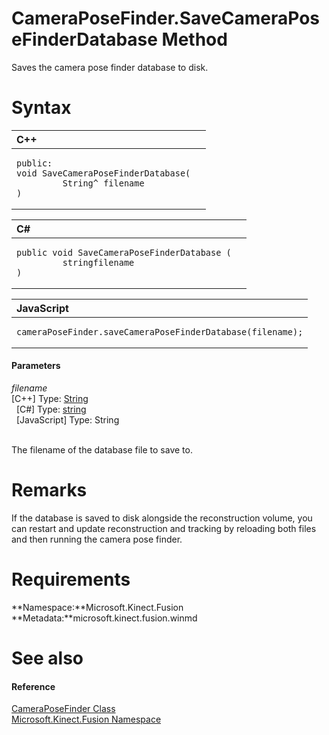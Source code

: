 CameraPoseFinder.SaveCameraPoseFinderDatabase Method  
====================================================  

Saves the camera pose finder database to disk. <span id="syntaxSection"></span>

Syntax  
======  

<table>
<colgroup>
<col width="100%" />
</colgroup>
<thead>
<tr class="header">
<th align="left">C++</th>
</tr>
</thead>
<tbody>
<tr class="odd">
<td align="left"><pre><code>public:  
void SaveCameraPoseFinderDatabase(  
         String^ filename  
)</code></pre></td>
</tr>
</tbody>
</table>

<table>
<colgroup>
<col width="100%" />
</colgroup>
<thead>
<tr class="header">
<th align="left">C#</th>
</tr>
</thead>
<tbody>
<tr class="odd">
<td align="left"><pre><code>public void SaveCameraPoseFinderDatabase (  
         stringfilename  
)</code></pre></td>
</tr>
</tbody>
</table>

<table>
<colgroup>
<col width="100%" />
</colgroup>
<thead>
<tr class="header">
<th align="left">JavaScript</th>
</tr>
</thead>
<tbody>
<tr class="odd">
<td align="left"><pre><code>cameraPoseFinder.saveCameraPoseFinderDatabase(filename);</code></pre></td>
</tr>
</tbody>
</table>

<span id="ID4EG"></span>
#### Parameters  

*filename*    
[C++] Type: [String](http://msdn.microsoft.com/en-us/library/hh755812.aspx)  
  [C\#] Type: [string](http://msdn.microsoft.com/en-us/library/system.string.aspx)  
  [JavaScript] Type: String  
   

The filename of the database file to save to.  

<span id="remarks"></span>

Remarks  
=======  

If the database is saved to disk alongside the reconstruction volume, you can restart and update reconstruction and tracking by reloading both files and then running the camera pose finder.  

<span id="requirements"></span>

Requirements  
============  

**Namespace:**Microsoft.Kinect.Fusion  
**Metadata:**microsoft.kinect.fusion.winmd  

<span id="ID4EBB"></span>

See also  
========  

<span id="ID4EDB"></span>
#### Reference  

[CameraPoseFinder Class](../../CameraPoseFinder_Class.md)  
 [Microsoft.Kinect.Fusion Namespace](../../../Kinect.Fusion.md)  



<!--Please do not edit the data in the comment block below.-->
<!--
TOCTitle : SaveCameraPoseFinderDatabase Method
RLTitle : CameraPoseFinder.SaveCameraPoseFinderDatabase Method
KeywordK : SaveCameraPoseFinderDatabase method
KeywordK : CameraPoseFinder.SaveCameraPoseFinderDatabase method
KeywordF : Microsoft.Kinect.Fusion.CameraPoseFinder.SaveCameraPoseFinderDatabase
KeywordF : CameraPoseFinder.SaveCameraPoseFinderDatabase
KeywordF : SaveCameraPoseFinderDatabase
KeywordF : Microsoft.Kinect.Fusion.CameraPoseFinder.SaveCameraPoseFinderDatabase(System.String)
KeywordA : M:Microsoft.Kinect.Fusion.CameraPoseFinder.SaveCameraPoseFinderDatabase(System.String)
AssetID : M:Microsoft.Kinect.Fusion.CameraPoseFinder.SaveCameraPoseFinderDatabase(System.String)
Locale : en-us
CommunityContent : 1
APIType : Managed
APILocation : microsoft.kinect.fusion.winmd
APIName : Microsoft.Kinect.Fusion.CameraPoseFinder.SaveCameraPoseFinderDatabase
TargetOS : Windows
TopicType : kbSyntax
DevLang : VB
DevLang : CSharp
DevLang : JavaScript
DevLang : C++
DocSet : K4Wv2
ProjType : K4Wv2Proj
Technology : Kinect for Windows
Product : Kinect for Windows SDK v2
productversion : 20
-->
